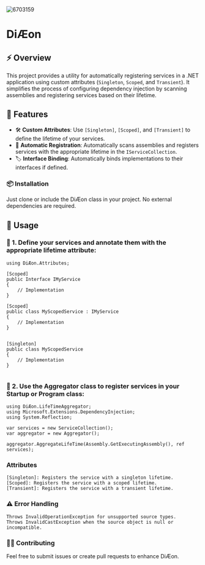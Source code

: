 ![6703159](https://github.com/user-attachments/assets/3480d234-190c-4c78-afe2-1f4c0bd81918)

# DiÆon
## ⚡ Overview
This project provides a utility for automatically registering services in a .NET application using custom attributes (`Singleton`, `Scoped`, and `Transient`). It simplifies the process of configuring dependency injection by scanning assemblies and registering services based on their lifetime.


## 🚀 Features

- 🛠️ **Custom Attributes**: Use `[Singleton]`, `[Scoped]`, and `[Transient]` to define the lifetime of your services.
- 🔄 **Automatic Registration**: Automatically scans assemblies and registers services with the appropriate lifetime in the `IServiceCollection`.
- 🏷️ **Interface Binding**: Automatically binds implementations to their interfaces if defined.


### 📦 Installation
Just clone or include the DiÆon class in your project. No external dependencies are required.

## 📖 Usage
### 🔷 1. Define your services and annotate them with the appropriate lifetime attribute:
```
using DiÆon.Attributes;

[Scoped]
public Interface IMyService
{
    // Implementation
}

[Scoped]
public class MyScopedService : IMyService
{
    // Implementation
}


[Singleton]
public class MyScopedService
{
    // Implementation
}


```
### 🔷 2. Use the Aggregator class to register services in your Startup or Program class:
```
using DiÆon.LifeTimeAggregator;
using Microsoft.Extensions.DependencyInjection;
using System.Reflection;

var services = new ServiceCollection();
var aggregator = new Aggregator();

aggregator.AggregateLifeTime(Assembly.GetExecutingAssembly(), ref services);
```
### Attributes
```
[Singleton]: Registers the service with a singleton lifetime.
[Scoped]: Registers the service with a scoped lifetime.
[Transient]: Registers the service with a transient lifetime.
```

### ⚠️ Error Handling
```
Throws InvalidOperationException for unsupported source types.
Throws InvalidCastException when the source object is null or incompatible.
```
### 👨‍💻 Contributing
Feel free to submit issues or create pull requests to enhance DiÆon.


